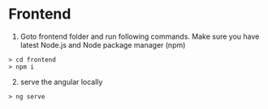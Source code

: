 # Frontend
1. Goto frontend folder and run following commands. Make sure you have latest Node.js and Node package manager (npm)
```
> cd frontend
> npm i
```

2. serve the angular locally
```
> ng serve
```